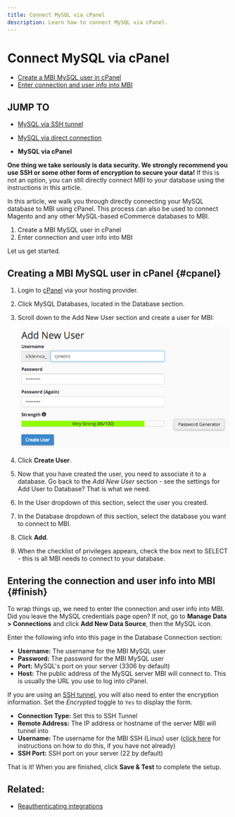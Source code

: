 ```yaml
---
title: Connect MySQL via cPanel
description: Learn how to connect MySQL via cPanel.
---
```

# Connect MySQL via cPanel

* [Create a MBI MySQL user in cPanel](#cpanel)
* [Enter connection and user info into MBI](#finish)

## JUMP TO

* [MySQL via SSH tunnel](../integrations/mysql-via-ssh-tunnel.md)
* [MySQL via direct connection](../integrations/mysql-via-a-direct-connection.md)

* **MySQL via cPanel**

**One thing we take seriously is data security. We strongly recommend you use SSH or some other form of encryption to secure your data!** If this is not an option, you can still directly connect MBI to your database using the instructions in this article.

In this article, we walk you through directly connecting your MySQL database to MBI using cPanel. This process can also be used to connect Magento and any other MySQL-based eCommerce databases to MBI.

1. Create a MBI MySQL user in cPanel
1. Enter connection and user info into MBI

Let us get started.

## Creating a MBI MySQL user in cPanel {#cpanel}

1. Login to [cPanel](../../../data-analyst/importing-data/integrations/mysql-via-cpanel.md) via your hosting provider.
1. Click MySQL Databases, located in the Database section.
1. Scroll down to the Add New User section and create a user for MBI:

     ![](../../../assets/Screen_Shot_2015-11-20_at_3.48.08_PM.png)

1. Click **Create User**.
1. Now that you have created the user, you need to associate it to a database. Go back to the _Add New User_ section - see the settings for Add User to Database? That is what we need.
1. In the User dropdown of this section, select the user you created.
1. In the Database dropdown of this section, select the database you want to connect to MBI.
1. Click **Add**.
1. When the checklist of privileges appears, check the box next to SELECT - this is all MBI needs to connect to your database.

## Entering the connection and user info into MBI {#finish}

To wrap things up, we need to enter the connection and user info into MBI. Did you leave the MySQL credentials page open? If not, go to **Manage Data > Connections** and click **Add New Data Source**, then the MySQL icon.

Enter the following info into this page in the Database Connection section:

* **Username:** The username for the MBI MySQL user
* **Password:** The password for the MBI MySQL user
* **Port:** MySQL's port on your server (3306 by default)
* **Host:** The public address of the MySQL server MBI will connect to. This is usually the URL you use to log into cPanel.

If you are using an [SSH tunnel](../integrations/mysql-via-ssh-tunnel.md), you will also need to enter the encryption information. Set the _Encrypted_ toggle to `Yes` to display the form.

* **Connection Type:** Set this to SSH Tunnel
* **Remote Address:** The IP address or hostname of the server MBI will tunnel into
* **Username:** The username for the MBI SSH (Linux) user ([click here](../../../data-analyst/importing-data/integrations/mysql-via-ssh-tunnel.md) for instructions on how to do this, if you have not already)
* **SSH Port:** SSH port on your server (22 by default)

That is it! When you are finished, click **Save & Test** to complete the setup.

## Related:

* [Reauthenticating integrations](https://support.magento.com/hc/en-us/articles/360016733151)
